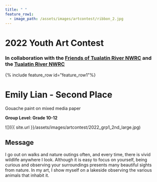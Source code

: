```yaml
---
title: " "
feature_row1:
  - image_path: /assets/images/artcontest/ribbon_2.jpg
---
```


# 2022 Youth Art Contest

### In collaboration with the [Friends of Tualatin River NWRC](https://fotr.wildapricot.org/) and the [Tualatin River NWRC](https://www.fws.gov/refuge/Tualatin_River/)

{% include feature_row id="feature_row1"%}

# Emily Lian - Second Place  
Gouache paint on mixed media paper  

**Group Level: Grade 10-12**  

![]({{ site.url }}/assets/images/artcontest/2022_grp1_2nd_large.jpg)

## Message

I go out on walks and nature outings often, and every time, there is vivid wildlife anywhere I look. Although it is easy to focus on yourself, being curious and observing your surroundings presents many beautiful sights from nature. In my art, I show myself on a lakeside observing the various animals that inhabit it.
